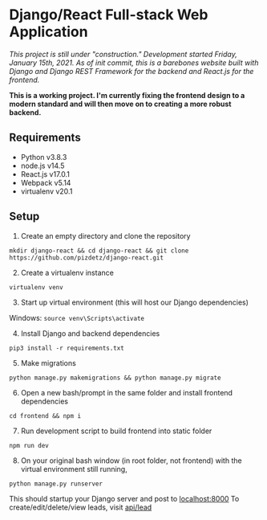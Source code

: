 # Django/React Full-stack Web Application

*This project is still under "construction." Development started Friday, January 15th, 2021.*
*As of init commit, this is a barebones website built with Django and Django REST Framework for the backend and React.js for the frontend.*

**This is a working project. I'm currently fixing the frontend design to a modern standard and will then move on to creating a more robust backend.**

## Requirements

* Python v3.8.3
* node.js v14.5
* React.js v17.0.1
* Webpack v5.14
* virtualenv v20.1

## Setup

1. Create an empty directory and clone the repository

`mkdir django-react && cd django-react && git clone https://github.com/pizdetz/django-react.git`

2. Create a virtualenv instance 

`virtualenv venv`

3. Start up virtual environment (this will host our Django dependencies)

Windows: `source venv\Scripts\activate`

4. Install Django and backend dependencies

`pip3 install -r requirements.txt`

5. Make migrations

`python manage.py makemigrations && python manage.py migrate`

6. Open a new bash/prompt in the same folder and install frontend dependencies

`cd frontend && npm i`

7. Run development script to build frontend into static folder

`npm run dev`

8. On your original bash window (in root folder, not frontend) with the virtual environment still running,

`python manage.py runserver`

This should startup your Django server and post to [localhost:8000](http://localhost:8000/)
To create/edit/delete/view leads, visit [api/lead](http://localhost:8000/api/lead)
